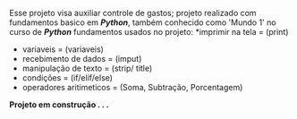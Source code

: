 Esse projeto visa auxiliar controle de gastos;
projeto realizado com fundamentos basico em _**Python**_, 
também conhecido como 'Mundo 1' no curso de  _**Python**_
fundamentos usados no projeto:
*imprimir na tela = (print)
* variaveis = (variaveis)
* recebimento de dados = (imput)
* manipulação de texto = (strip/ title)
* condições = (if/elif/else)
* operadores aritimeticos = (Soma, Subtração, Porcentagem)

**Projeto em construção . . .**
 
